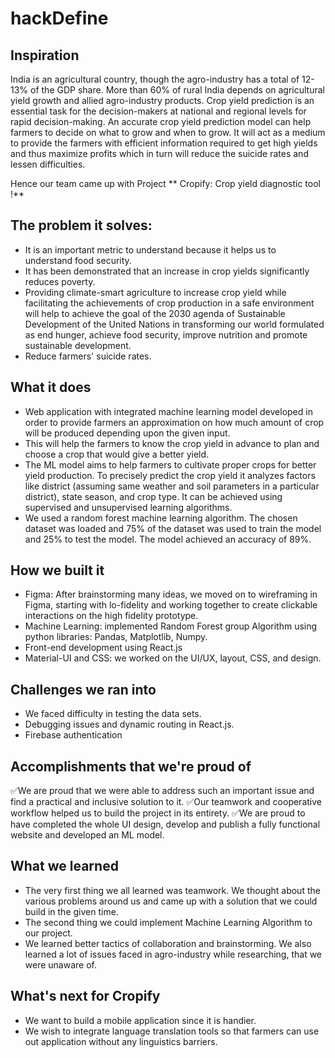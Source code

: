 # hackDefine

## Inspiration
India is an agricultural country, though the agro-industry has a total of 12-13% of the GDP share. More than 60% of rural India depends on agricultural yield growth and allied agro-industry products. Crop yield prediction is an essential task for the decision-makers at national and regional levels for rapid decision-making. An accurate crop yield prediction model can help farmers to decide on what to grow and when to grow. It will act as a medium to provide the farmers with efficient information required to get high yields and thus maximize profits which in turn will reduce the suicide rates and lessen difficulties.

Hence our team came up with Project ** Cropify: Crop yield diagnostic tool !**

## The problem it solves:
* It is an important metric to understand because it helps us to understand food security.
* It has been demonstrated that an increase in crop yields significantly reduces poverty. 
* Providing climate-smart agriculture to increase crop yield while facilitating the achievements of crop production in a safe environment will help to achieve the goal of the 2030 agenda of Sustainable Development of the United Nations in transforming our world formulated as end hunger, achieve food security, improve nutrition and promote sustainable development. 
* Reduce farmers' suicide rates.

## What it does
* Web application with integrated machine learning model developed in order to provide farmers an approximation on how much amount of crop will be produced depending upon the given input.
* This will help the farmers to know the crop yield in advance to plan and choose a crop that would give a better yield.
* The ML model aims to help farmers to cultivate proper crops for better yield production. To precisely predict the crop yield it analyzes factors like district (assuming same weather and soil parameters in a particular district), state season, and crop type. It can be achieved using supervised and unsupervised learning algorithms. 
* We used a random forest machine learning algorithm. The chosen dataset was loaded and 75% of the dataset was used to train the model and 25% to test the model. The model achieved an accuracy of 89%. 

## How we built it
* Figma: After brainstorming many ideas, we moved on to wireframing in Figma, starting with lo-fidelity and working together to create clickable interactions on the high fidelity prototype.
* Machine Learning: implemented Random Forest group Algorithm using python libraries: Pandas, Matplotlib, Numpy.
* Front-end development using React.js
* Material-UI and CSS: we worked on the UI/UX, layout, CSS, and design.

## Challenges we ran into
* We faced difficulty in testing the data sets.
* Debugging issues and dynamic routing in React.js.
* Firebase authentication

## Accomplishments that we're proud of
 
✅We are proud that we were able to address such an important issue and find a practical and inclusive solution to it.
✅Our teamwork and cooperative workflow helped us to build the project in its entirety.
✅We are proud to have completed the whole UI design, develop and publish a fully functional website and developed an ML model.
## What we learned
* The very first thing we all learned was teamwork. We thought about the various problems around us and came up with a solution that we could build in the given time.
* The second thing we could implement Machine Learning Algorithm to our project. 
* We learned better tactics of collaboration and brainstorming. We also learned a lot of issues faced in agro-industry while researching, that we were unaware of.

## What's next for Cropify
* We want to build a mobile application since it is handier.
* We wish to integrate language translation tools so that farmers can use out application without any linguistics barriers.
